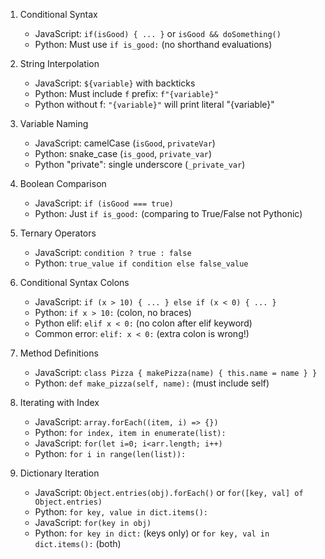 1. Conditional Syntax
   - JavaScript: `if(isGood) { ... }` or `isGood && doSomething()`
   - Python: Must use `if is_good:` (no shorthand evaluations)

2. String Interpolation
   - JavaScript: `${variable}` with backticks
   - Python: Must include `f` prefix: `f"{variable}"`
   - Python without f: `"{variable}"` will print literal "{variable}"

3. Variable Naming
   - JavaScript: camelCase (`isGood`, `privateVar`)
   - Python: snake_case (`is_good`, `private_var`)
   - Python "private": single underscore (`_private_var`)

4. Boolean Comparison
   - JavaScript: `if (isGood === true)`
   - Python: Just `if is_good:` (comparing to True/False not Pythonic)

5. Ternary Operators
   - JavaScript: `condition ? true : false`
   - Python: `true_value if condition else false_value`

6. Conditional Syntax Colons
   - JavaScript: `if (x > 10) { ... } else if (x < 0) { ... }`
   - Python: `if x > 10:` (colon, no braces)
   - Python elif: `elif x < 0:` (no colon after elif keyword)
   - Common error: `elif: x < 0:` (extra colon is wrong!)

7. Method Definitions
   - JavaScript: `class Pizza { makePizza(name) { this.name = name } }`
   - Python: `def make_pizza(self, name):` (must include self)

8. Iterating with Index
   - JavaScript: `array.forEach((item, i) => {})`
   - Python: `for index, item in enumerate(list):`
   - JavaScript: `for(let i=0; i<arr.length; i++)`
   - Python: `for i in range(len(list)):`

9. Dictionary Iteration
   - JavaScript: `Object.entries(obj).forEach()` or `for([key, val] of Object.entries)`
   - Python: `for key, value in dict.items():`
   - JavaScript: `for(key in obj)`
   - Python: `for key in dict:` (keys only) or `for key, val in dict.items():` (both)